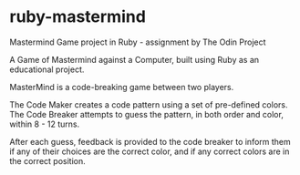 # ruby-mastermind
Mastermind Game project in Ruby - assignment by The Odin Project

A Game of Mastermind against a Computer, built using Ruby as an
educational project.

MasterMind is a code-breaking game between two players.

The Code Maker creates a code pattern using a set of pre-defined
colors.
The Code Breaker attempts to guess the pattern, in both order and color,
within 8 - 12 turns.

After each guess, feedback is provided to the code breaker to inform
them if any of their choices are the correct color, and if any correct
colors are in the correct position.
